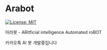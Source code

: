 # Arabot

[![License: MIT](https://img.shields.io/badge/License-MIT-yellow.svg)](https://opensource.org/licenses/MIT)

아라봇 - ARitficial intelligence Automated roBOT

카카오톡 AI 봇 개발중입니다
